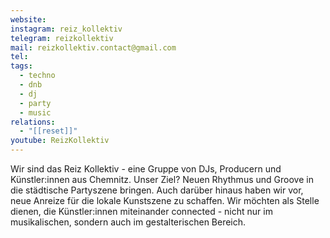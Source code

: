 ```yaml
---
website: 
instagram: reiz_kollektiv
telegram: reizkollektiv
mail: reizkollektiv.contact@gmail.com
tel: 
tags:
  - techno
  - dnb
  - dj
  - party
  - music
relations:
  - "[[reset]]"
youtube: ReizKollektiv
---
```

Wir sind das Reiz Kollektiv - eine Gruppe von DJs, Producern und Künstler:innen aus Chemnitz. Unser Ziel? Neuen Rhythmus und Groove in die städtische Partyszene bringen. Auch darüber hinaus haben wir vor, neue Anreize für die lokale Kunstszene zu schaffen. Wir möchten als Stelle dienen, die Künstler:innen miteinander connected - nicht nur im musikalischen, sondern auch im gestalterischen Bereich.